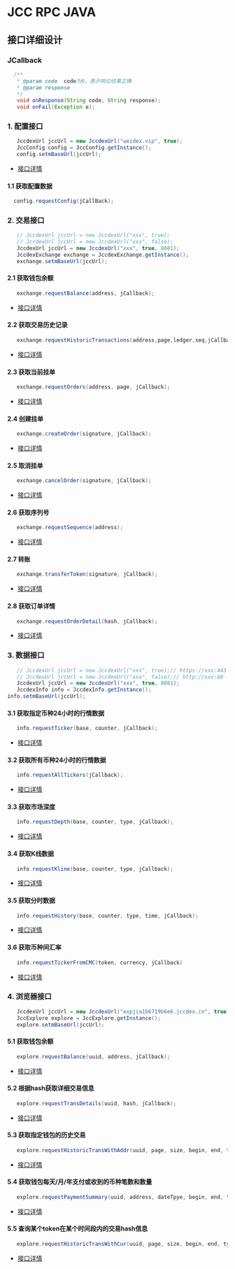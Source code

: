 <!-- markdownlint-disable MD024 -->
<!-- markdownlint-disable MD033 -->
<!-- markdownlint-disable MD046 -->
<!-- markdownlint-disable MD029 -->

# JCC RPC JAVA

## 接口详细设计

### JCallback

```java
  /**
   * @param code  code为0，表示响应结果正确
   * @param response
   */
   void onResponse(String code, String response);
   void onFail(Exception e);
```

### 1. 配置接口

```java
   JccdexUrl jccUrl = new JccdexUrl("weidex.vip", true);
   JccConfig config = JccConfig.getInstance();
   config.setmBaseUrl(jccUrl);
```

* [接口详情](https://github.com/JCCDex/JingChang-Document/blob/master/zh-CN/Jingchang-RPC-Server.md#11-%E8%8E%B7%E5%8F%96%E9%85%8D%E7%BD%AE%E6%95%B0%E6%8D%AE)

#### 1.1 获取配置数据

```java
  config.requestConfig(jCallBack);
```

### 2. 交易接口

```java
   // JccdexUrl jccUrl = new JccdexUrl("xxx", true);
   // JccdexUrl jccUrl = new JccdexUrl("xxx", false);
   JccdexUrl jccUrl = new JccdexUrl("xxx", true, 8081);
   JccdexExchange exchange = JccdexExchange.getInstance();
   exchange.setmBaseUrl(jccUrl);
```

#### 2.1 获取钱包余额

```java
   exchange.requestBalance(address, jCallback);
```

* [接口详情](https://github.com/JCCDex/JingChang-Document/blob/master/zh-CN/Jingchang-RPC-Server.md#21-%E8%8E%B7%E5%8F%96%E9%92%B1%E5%8C%85%E4%BD%99%E9%A2%9D)

#### 2.2 获取交易历史记录

```java
   exchange.requestHistoricTransactions(address,page,ledger,seq,jCallback);
```

* [接口详情](https://github.com/JCCDex/JingChang-Document/blob/master/zh-CN/Jingchang-RPC-Server.md#22-%E8%8E%B7%E5%8F%96%E4%BA%A4%E6%98%93%E5%8E%86%E5%8F%B2%E8%AE%B0%E5%BD%95)

#### 2.3 获取当前挂单

```java
   exchange.requestOrders(address, page, jCallback);
```

* [接口详情](https://github.com/JCCDex/JingChang-Document/blob/master/zh-CN/Jingchang-RPC-Server.md#24-%E8%8E%B7%E5%8F%96%E5%BD%93%E5%89%8D%E6%8C%82%E5%8D%95)

#### 2.4 创建挂单

```java
   exchange.createOrder(signature, jCallback);
```

* [接口详情](https://github.com/JCCDex/JingChang-Document/blob/master/zh-CN/Jingchang-RPC-Server.md#25-%E5%88%9B%E5%BB%BA%E6%8C%82%E5%8D%95)

#### 2.5 取消挂单

```java
   exchange.cancelOrder(signature, jCallback);
```

* [接口详情](https://github.com/JCCDex/JingChang-Document/blob/master/zh-CN/Jingchang-RPC-Server.md#26-%E5%8F%96%E6%B6%88%E6%8C%82%E5%8D%95)

#### 2.6 获取序列号

```java
   exchange.requestSequence(address);
```

* [接口详情](https://github.com/JCCDex/JingChang-Document/blob/master/zh-CN/Jingchang-RPC-Server.md#27-%E8%8E%B7%E5%8F%96%E5%BA%8F%E5%88%97%E5%8F%B7)

#### 2.7 转账

```java
   exchange.transferToken(signature, jCallback);
```

* [接口详情](https://github.com/JCCDex/JingChang-Document/blob/master/zh-CN/Jingchang-RPC-Server.md#28-%E8%BD%AC%E8%B4%A6)

#### 2.8 获取订单详情

```java
   exchange.requestOrderDetail(hash, jCallback);
```

* [接口详情](https://github.com/JCCDex/JingChang-Document/blob/master/zh-CN/Jingchang-RPC-Server.md#29-%E8%8E%B7%E5%8F%96%E8%AE%A2%E5%8D%95%E8%AF%A6%E6%83%85)

### 3. 数据接口

```java
   // JccdexUrl jccUrl = new JccdexUrl("xxx", true);// https://xxx:443
   // JccdexUrl jccUrl = new JccdexUrl("xxx", false);// http://xxx:80
   JccdexUrl jccUrl = new JccdexUrl("xxx", true, 8081);
   JccdexInfo info = JccdexInfo.getInstance();
info.setmBaseUrl(jccUrl);
```

#### 3.1 获取指定币种24小时的行情数据

```java
   info.requestTicker(base, counter, jCallback);
```

* [接口详情](https://github.com/JCCDex/JingChang-Document/blob/master/zh-CN/Jingchang-RPC-Server.md#31-%E8%8E%B7%E5%8F%96%E6%8C%87%E5%AE%9A%E5%B8%81%E7%A7%8D24%E5%B0%8F%E6%97%B6%E7%9A%84%E8%A1%8C%E6%83%85%E6%95%B0%E6%8D%AE)

#### 3.2 获取所有币种24小时的行情数据

```java
   info.requestAllTickers(jCallback);
```

* [接口详情](https://github.com/JCCDex/JingChang-Document/blob/master/zh-CN/Jingchang-RPC-Server.md#32-%E8%8E%B7%E5%8F%96%E6%89%80%E6%9C%89%E5%B8%81%E7%A7%8D24%E5%B0%8F%E6%97%B6%E7%9A%84%E8%A1%8C%E6%83%85%E6%95%B0%E6%8D%AE)

#### 3.3 获取市场深度

```java
   info.requestDepth(base, counter, type, jCallback);
```

* [接口详情](https://github.com/JCCDex/JingChang-Document/blob/master/zh-CN/Jingchang-RPC-Server.md#33-%E8%8E%B7%E5%8F%96%E5%B8%82%E5%9C%BA%E6%B7%B1%E5%BA%A6)
  
#### 3.4 获取K线数据

```java
   info.requestKline(base, counter, type, jCallback);
```

* [接口详情](https://github.com/JCCDex/JingChang-Document/blob/master/zh-CN/Jingchang-RPC-Server.md#34-%E8%8E%B7%E5%8F%96k%E7%BA%BF%E6%95%B0%E6%8D%AE)

#### 3.5 获取分时数据

```java
   info.requestHistory(base, counter, type, time, jCallback);
```

* [接口详情](https://github.com/JCCDex/JingChang-Document/blob/master/zh-CN/Jingchang-RPC-Server.md#35-%E8%8E%B7%E5%8F%96%E5%88%86%E6%97%B6%E6%95%B0%E6%8D%AE)

#### 3.6 获取币种间汇率

```java
   info.requestTickerFromCMC(token, currency, jCallback)
```

* [接口详情](https://github.com/JCCDex/JingChang-Document/blob/master/zh-CN/Jingchang-RPC-Server.md#36-%E8%8E%B7%E5%8F%96%E5%B8%81%E7%A7%8D%E9%97%B4%E6%B1%87%E7%8E%87)

### 4. 浏览器接口

```java
   JccdexUrl jccUrl = new JccdexUrl("expjia1b6719b6e6.jccdex.cn", true);
   JccExplore explore = JccExplore.getInstance();
   explore.setmBaseUrl(jccUrl);
```

#### 5.1 获取钱包余额

```java
   explore.requestBalance(uuid, address, jCallback);
```

* [接口详情](https://github.com/JCCDex/JingChang-Document/blob/master/zh-CN/Jingchang-Explorer-Server.md#51-%E6%8C%87%E5%AE%9A%E9%92%B1%E5%8C%85%E7%9A%84%E4%BD%99%E9%A2%9D%E6%9F%A5%E8%AF%A2%E5%8C%85%E6%8B%AC%E6%89%80%E6%9C%89token%E7%9A%84%E4%BD%99%E9%A2%9D%E6%89%80%E6%9C%89token%E7%9A%84%E5%86%BB%E7%BB%93%E6%95%B0%E9%87%8F)

#### 5.2 根据hash获取详细交易信息

```java
   explore.requestTransDetails(uuid, hash, jCallback);
```

* [接口详情](https://github.com/JCCDex/JingChang-Document/blob/master/zh-CN/Jingchang-Explorer-Server.md#3-%E6%A0%B9%E6%8D%AE%E5%93%88%E5%B8%8C%E6%9F%A5%E8%AF%A2%E4%BA%A4%E6%98%93%E8%AF%A6%E7%BB%86)

#### 5.3 获取指定钱包的历史交易

```java
   explore.requestHistoricTransWithAddr(uuid, page, size, begin, end, type, currency, address, jCallback);
```

* [接口详情](https://github.com/JCCDex/JingChang-Document/blob/master/zh-CN/Jingchang-Explorer-Server.md#53-%E6%8C%87%E5%AE%9A%E9%92%B1%E5%8C%85%E7%9A%84%E5%8E%86%E5%8F%B2%E4%BA%A4%E6%98%93%E6%9F%A5%E8%AF%A2)

#### 5.4 获取钱包每天/月/年支付或收到的币种笔数和数量

```java
   explore.requestPaymentSummary(uuid, address, dateTpye, begin, end, type, token, jCallback);
```

* [接口详情](https://github.com/JCCDex/JingChang-Document/blob/master/zh-CN/Jingchang-Explorer-Server.md#11-%E6%9F%A5%E8%AF%A2%E6%9F%90%E4%B8%AA%E9%92%B1%E5%8C%85%E6%AF%8F%E5%A4%A9%E6%9C%88%E5%B9%B4%E7%9A%84%E6%94%AF%E4%BB%98%E6%88%96%E6%94%B6%E5%88%B0%E6%9F%90%E4%B8%AAtoken%E7%9A%84%E7%AC%94%E6%95%B0%E5%92%8C%E6%95%B0%E9%87%8F)

#### 5.5 查询某个token在某个时间段内的交易hash信息

```java
   explore.requestHistoricTransWithCur(uuid, page, size, begin, end, type, currency, jCallback);
```

* [接口详情](https://github.com/JCCDex/JingChang-Document/blob/master/zh-CN/Jingchang-Explorer-Server.md#10-%E6%9F%A5%E8%AF%A2%E6%9F%90%E4%B8%AAtoken%E5%9C%A8%E6%9F%90%E4%B8%AA%E6%97%B6%E9%97%B4%E6%AE%B5%E5%86%85%E7%9A%84%E8%BD%AC%E8%B4%A6%E4%BA%A4%E6%98%93hash%E4%BF%A1%E6%81%AF)
